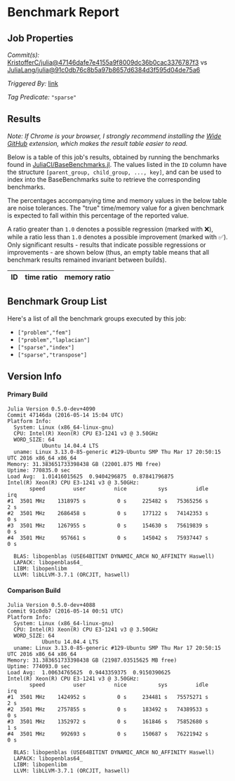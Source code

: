 # Benchmark Report

## Job Properties

*Commit(s):* [KristofferC/julia@47146dafe7e4155a9f8009dc36b0cac3376787f3](https://github.com/KristofferC/julia/commit/47146dafe7e4155a9f8009dc36b0cac3376787f3) vs [JuliaLang/julia@91c0db76c8b5a97b8657d6384d3f595d04de75a6](https://github.com/JuliaLang/julia/commit/91c0db76c8b5a97b8657d6384d3f595d04de75a6)

*Triggered By:* [link](https://github.com/JuliaLang/julia/pull/16371#issuecomment-219225690)

*Tag Predicate:* `"sparse"`

## Results

*Note: If Chrome is your browser, I strongly recommend installing the [Wide GitHub](https://chrome.google.com/webstore/detail/wide-github/kaalofacklcidaampbokdplbklpeldpj?hl=en)
extension, which makes the result table easier to read.*

Below is a table of this job's results, obtained by running the benchmarks found in
[JuliaCI/BaseBenchmarks.jl](https://github.com/JuliaCI/BaseBenchmarks.jl). The values
listed in the `ID` column have the structure `[parent_group, child_group, ..., key]`,
and can be used to index into the BaseBenchmarks suite to retrieve the corresponding
benchmarks.

The percentages accompanying time and memory values in the below table are noise tolerances. The "true"
time/memory value for a given benchmark is expected to fall within this percentage of the reported value.

A ratio greater than `1.0` denotes a possible regression (marked with :x:), while a ratio less
than `1.0` denotes a possible improvement (marked with :white_check_mark:). Only significant results - results
that indicate possible regressions or improvements - are shown below (thus, an empty table means that all
benchmark results remained invariant between builds).

| ID | time ratio | memory ratio |
|----|------------|--------------|

## Benchmark Group List

Here's a list of all the benchmark groups executed by this job:

- `["problem","fem"]`
- `["problem","laplacian"]`
- `["sparse","index"]`
- `["sparse","transpose"]`

## Version Info

#### Primary Build

```
Julia Version 0.5.0-dev+4090
Commit 47146da (2016-05-14 15:04 UTC)
Platform Info:
  System: Linux (x86_64-linux-gnu)
  CPU: Intel(R) Xeon(R) CPU E3-1241 v3 @ 3.50GHz
  WORD_SIZE: 64
           Ubuntu 14.04.4 LTS
  uname: Linux 3.13.0-85-generic #129-Ubuntu SMP Thu Mar 17 20:50:15 UTC 2016 x86_64 x86_64
Memory: 31.383651733398438 GB (22001.875 MB free)
Uptime: 770835.0 sec
Load Avg:  1.01416015625  0.9404296875  0.87841796875
Intel(R) Xeon(R) CPU E3-1241 v3 @ 3.50GHz: 
       speed         user         nice          sys         idle          irq
#1  3501 MHz    1318975 s          0 s     225482 s   75365256 s          2 s
#2  3501 MHz    2686458 s          0 s     177122 s   74142353 s          0 s
#3  3501 MHz    1267955 s          0 s     154630 s   75619839 s          0 s
#4  3501 MHz     957661 s          0 s     145042 s   75937447 s          0 s

  BLAS: libopenblas (USE64BITINT DYNAMIC_ARCH NO_AFFINITY Haswell)
  LAPACK: libopenblas64_
  LIBM: libopenlibm
  LLVM: libLLVM-3.7.1 (ORCJIT, haswell)

```

#### Comparison Build

```
Julia Version 0.5.0-dev+4088
Commit 91c0db7 (2016-05-14 00:51 UTC)
Platform Info:
  System: Linux (x86_64-linux-gnu)
  CPU: Intel(R) Xeon(R) CPU E3-1241 v3 @ 3.50GHz
  WORD_SIZE: 64
           Ubuntu 14.04.4 LTS
  uname: Linux 3.13.0-85-generic #129-Ubuntu SMP Thu Mar 17 20:50:15 UTC 2016 x86_64 x86_64
Memory: 31.383651733398438 GB (21987.03515625 MB free)
Uptime: 774093.0 sec
Load Avg:  1.00634765625  0.9443359375  0.9150390625
Intel(R) Xeon(R) CPU E3-1241 v3 @ 3.50GHz: 
       speed         user         nice          sys         idle          irq
#1  3501 MHz    1424952 s          0 s     234481 s   75575271 s          2 s
#2  3501 MHz    2757855 s          0 s     183492 s   74389533 s          0 s
#3  3501 MHz    1352972 s          0 s     161846 s   75852680 s          1 s
#4  3501 MHz     992693 s          0 s     150687 s   76221942 s          0 s

  BLAS: libopenblas (USE64BITINT DYNAMIC_ARCH NO_AFFINITY Haswell)
  LAPACK: libopenblas64_
  LIBM: libopenlibm
  LLVM: libLLVM-3.7.1 (ORCJIT, haswell)

```
